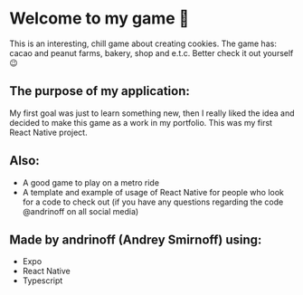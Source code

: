# Welcome to my game 👋

This is an interesting, chill game about creating cookies. The game has: cacao and peanut farms, bakery, shop and e.t.c. Better check it out yourself 😉

## The purpose of my application: 

My first goal was just to learn something new, then I really liked the idea and decided to make this game as a work in my portfolio. This was my first React Native project.

## Also: 

* A good game to play on a metro ride
* A template and example of usage of React Native for people who look for a code to check out (if you have any questions regarding the code @andrinoff on all social media)


## Made by andrinoff (Andrey Smirnoff) using:

* Expo
* React Native
* Typescript

